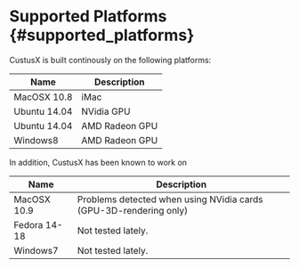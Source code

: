 Supported Platforms {#supported_platforms}
===================

CustusX is built continously on the following platforms:

| Name                    | Description
| ----------------------- | -----------------------------
| MacOSX 10.8             | iMac
| Ubuntu 14.04            | NVidia GPU 
| Ubuntu 14.04            | AMD Radeon GPU
| Windows8                | AMD Radeon GPU

In addition, CustusX has been known to work on

| Name                    | Description
| ----------------------- | -----------------------------
| MacOSX 10.9             | Problems detected when using NVidia cards (GPU-3D-rendering only)
| Fedora 14-18            | Not tested lately.
| Windows7                | Not tested lately.
